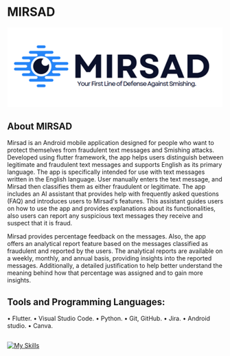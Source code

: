 # MIRSAD

<picture align="center"><img src = "img/Picture1.png" width = 700px></picture>



##  About MIRSAD

Mirsad is an Android mobile application designed for people who want to protect themselves from fraudulent text messages and Smishing attacks. Developed using flutter framework, the app helps users distinguish between legitimate and fraudulent text messages and supports English as its primary language. The app is specifically intended for use with text messages written in the English language. User manually enters the text message, and Mirsad then classifies them as either fraudulent or legitimate. The app includes an AI assistant that provides help with frequently asked questions (FAQ) and introduces users to Mirsad's features. This assistant guides users on how to use the app and provides explanations about its functionalities, also users can report any suspicious text messages they receive and suspect that it is fraud.  

 Mirsad provides percentage feedback on the messages. Also, the app offers an analytical report feature based on the messages classified as fraudulent and reported by the users. The analytical reports are available on a weekly, monthly, and annual basis, providing insights into the reported messages. Additionally, a detailed justification to help better understand the meaning behind how that percentage was assigned and to gain more insights.
 
## Tools and Programming Languages:

•	Flutter.
•	Visual Studio Code.
•	Python.
•	Git, GitHub.
•	Jira.
•	Android studio.
•	Canva.

## 
[![My Skills](https://skillicons.dev/icons?i=visualstudio,py,anaconda,jira,github,git,androidstudio,flutter&perline=3)](https://skillicons.dev)
